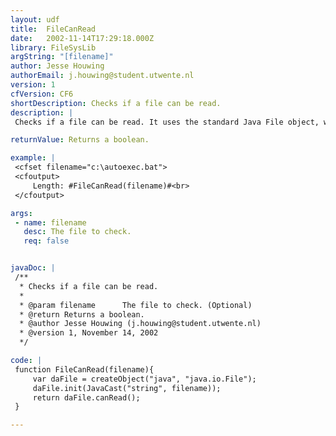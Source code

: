 ```yaml
---
layout: udf
title:  FileCanRead
date:   2002-11-14T17:29:18.000Z
library: FileSysLib
argString: "[filename]"
author: Jesse Houwing
authorEmail: j.houwing@student.utwente.nl
version: 1
cfVersion: CF6
shortDescription: Checks if a file can be read.
description: |
 Checks if a file can be read. It uses the standard Java File object, which makes it very fast under Coldfusion MX

returnValue: Returns a boolean.

example: |
 <cfset filename="c:\autoexec.bat">
 <cfoutput>
     Length: #FileCanRead(filename)#<br>
 </cfoutput>

args:
 - name: filename
   desc: The file to check.
   req: false


javaDoc: |
 /**
  * Checks if a file can be read.
  * 
  * @param filename      The file to check. (Optional)
  * @return Returns a boolean. 
  * @author Jesse Houwing (j.houwing@student.utwente.nl) 
  * @version 1, November 14, 2002 
  */

code: |
 function FileCanRead(filename){
     var daFile = createObject("java", "java.io.File");
     daFile.init(JavaCast("string", filename));
     return daFile.canRead();
 }

---
```


